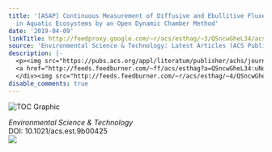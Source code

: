 ```yaml
---
title: '[ASAP] Continuous Measurement of Diffusive and Ebullitive Fluxes of Methane
  in Aquatic Ecosystems by an Open Dynamic Chamber Method'
date: '2019-04-09'
linkTitle: http://feedproxy.google.com/~r/acs/esthag/~3/QSncwGheL34/acs.est.9b00425
source: 'Environmental Science & Technology: Latest Articles (ACS Publications)'
description: |-
  <p><img src="https://pubs.acs.org/appl/literatum/publisher/achs/journals/content/esthag/0/esthag.ahead-of-print/acs.est.9b00425/20190409/images/medium/es-2019-004259_0001.gif" alt="TOC Graphic"/></p><div><cite>Environmental Science & Technology</cite></div><div>DOI: 10.1021/acs.est.9b00425</div><div class="feedflare">
  <a href="http://feeds.feedburner.com/~ff/acs/esthag?a=QSncwGheL34:uNqIDnKz7Yg:yIl2AUoC8zA"><img src="http://feeds.feedburner.com/~ff/acs/esthag?d=yIl2AUoC8zA" border="0"></img></a>
  </div><img src="http://feeds.feedburner.com/~r/acs/esthag/~4/QSncwGheL34" height="1" width="1" ...
disable_comments: true
---
```

<p><img src="https://pubs.acs.org/appl/literatum/publisher/achs/journals/content/esthag/0/esthag.ahead-of-print/acs.est.9b00425/20190409/images/medium/es-2019-004259_0001.gif" alt="TOC Graphic"/></p><div><cite>Environmental Science & Technology</cite></div><div>DOI: 10.1021/acs.est.9b00425</div><div class="feedflare">
<a href="http://feeds.feedburner.com/~ff/acs/esthag?a=QSncwGheL34:uNqIDnKz7Yg:yIl2AUoC8zA"><img src="http://feeds.feedburner.com/~ff/acs/esthag?d=yIl2AUoC8zA" border="0"></img></a>
</div><img src="http://feeds.feedburner.com/~r/acs/esthag/~4/QSncwGheL34" height="1" width="1" ...